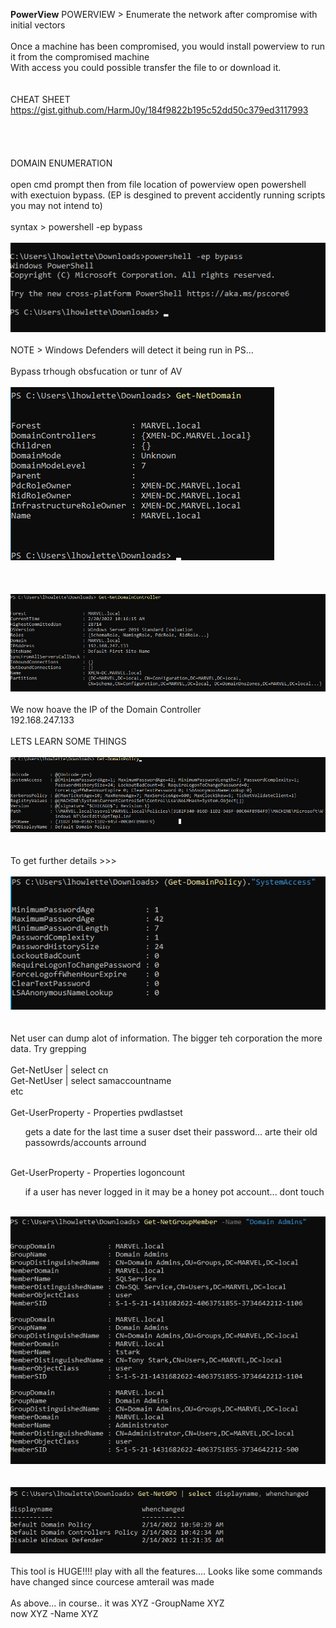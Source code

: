 **PowerView**
POWERVIEW &gt; Enumerate the network after compromise with initial vectors<br/>
<br/>
Once a machine has been compromised, you would install powerview to run it from the compromised machine<br/>
With access you could possible transfer the file to or download it.<br/>
<br/>
<br/>
CHEAT SHEET<br/>
https://gist.github.com/HarmJ0y/184f9822b195c52dd50c379ed3117993<br/>
<br/>
<br/>
<br/>
<br/>
DOMAIN ENUMERATION<br/>
<br/>
open cmd prompt then from file location of powerview open powershell with exectuion bypass. (EP is desgined to prevent accidently running scripts you may not intend to)<br/>
<br/>
syntax &gt; powershell -ep bypass<br/>
<br/>
<img src="image.png"/><br/>
<br/>
NOTE &gt; Windows Defenders will detect it being run in PS...<br/>
<br/>
Bypass trhough obsfucation or tunr of AV<br/>
<br/>
<img src="image 2.png"/><br/>
<br/>
<br/>
<br/>
<img src="image 3.png"/><br/>
<br/>
We now hoave the IP of the Domain Controller<br/>
192.168.247.133<br/>
<br/>
LETS LEARN SOME THINGS<br/>
<br/>
<img src="image 4.png"/><br/>
<br/>
<br/>
To get further details &gt;&gt;&gt;<br/>
<br/>
<img src="image 5.png"/><br/>
<br/>
<br/>
Net user can dump alot of information. The bigger teh corporation the more data. Try grepping<br/>
<br/>
Get-NetUser | select cn<br/>
Get-NetUser | select samaccountname<br/>
etc<br/>
<br/>
Get-UserProperty - Properties pwdlastset<ul><li style="list-style-type: none">gets a date for the last time a suser dset their password... arte their old passowrds/accounts arround</li>
<li style="list-style-type: none"/>
</ul>
<br/>
Get-UserProperty - Properties logoncount<br/>
<ul><li style="list-style-type: none">if a user has never logged in it may be a honey pot account... dont touch</li>
</ul>
<br/>
<img src="image 6.png"/><br/>
<br/>
<br/>
<img src="image 7.png"/><br/>
<br/>
This tool is HUGE!!!! play with all the features.... Looks like some commands have changed since courcese amterail was made<br/>
<br/>
As above... in course.. it was XYZ -GroupName XYZ<br/>
now XYZ -Name XYZ<br/>
<br/>
<br/>
<br/>
